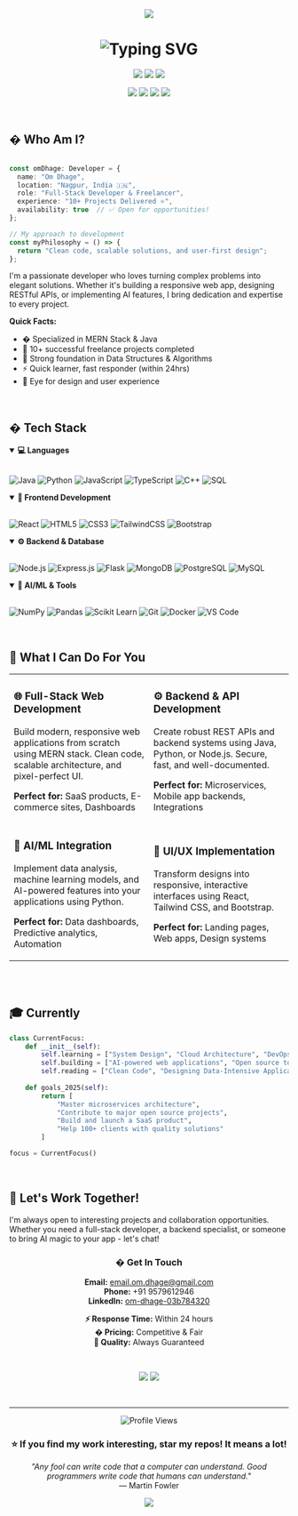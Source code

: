 <div align="center">

<img src="https://capsule-render.vercel.app/api?type=waving&color=0:00D9FF,100:667EEA&height=200&section=header&text=Om%20Dhage&fontSize=80&fontColor=fff&animation=fadeIn&fontAlignY=35&desc=Crafting%20Digital%20Solutions%20with%20Code&descAlignY=52&descSize=18"/>

</div>

<h1 align="center">
  <img src="https://readme-typing-svg.herokuapp.com?font=Roboto&weight=700&size=30&duration=3000&pause=1000&color=00D9FF&center=true&vCenter=true&width=600&lines=Full-Stack+Developer+%F0%9F%9A%80;Java+%26+Python+Expert+%E2%98%95;AI%2FML+Enthusiast+%F0%9F%A4%96;Open+for+Freelance+%F0%9F%92%BC" alt="Typing SVG" />
</h1>

<p align="center">
  <img src="https://img.shields.io/badge/📍_Based_in-Nagpur,_India-00D9FF?style=for-the-badge" />
  <img src="https://img.shields.io/badge/🎓_Student-BTech_CSE-667EEA?style=for-the-badge" />
  <img src="https://img.shields.io/badge/💼_Status-Available-00FF88?style=for-the-badge" />
</p>

<p align="center">
  <a href="https://www.linkedin.com/in/om-dhage-03b784320"><img src="https://img.shields.io/badge/LinkedIn-0077B5?style=for-the-badge&logo=linkedin&logoColor=white"/></a>
  <a href="mailto:email.om.dhage@gmail.com"><img src="https://img.shields.io/badge/Gmail-D14836?style=for-the-badge&logo=gmail&logoColor=white"/></a>
  <a href="tel:+919579612946"><img src="https://img.shields.io/badge/WhatsApp-25D366?style=for-the-badge&logo=whatsapp&logoColor=white"/></a>
  <a href="https://github.com/omdhage"><img src="https://img.shields.io/badge/GitHub-100000?style=for-the-badge&logo=github&logoColor=white"/></a>
</p>

<br>

## � Who Am I?

```typescript

const omDhage: Developer = {
  name: "Om Dhage",
  location: "Nagpur, India 🇮🇳",
  role: "Full-Stack Developer & Freelancer",
  experience: "10+ Projects Delivered ⭐",
  availability: true  // ✅ Open for opportunities!
};

// My approach to development
const myPhilosophy = () => {
  return "Clean code, scalable solutions, and user-first design";
};
```

I'm a passionate developer who loves turning complex problems into elegant solutions. Whether it's building a responsive web app, designing RESTful APIs, or implementing AI features, I bring dedication and expertise to every project.

**Quick Facts:**
- � Specialized in MERN Stack & Java 
- 🚀 10+ successful freelance projects completed
- 🧠 Strong foundation in Data Structures & Algorithms
- ⚡ Quick learner, fast responder (within 24hrs)
- 🎨 Eye for design and user experience

<br>

## �️ Tech Stack

<details open>
<summary><b>💻 Languages</b></summary>
<br>

![Java](https://img.shields.io/badge/Java-ED8B00?style=for-the-badge&logo=openjdk&logoColor=white)
![Python](https://img.shields.io/badge/Python-3776AB?style=for-the-badge&logo=python&logoColor=white)
![JavaScript](https://img.shields.io/badge/JavaScript-F7DF1E?style=for-the-badge&logo=javascript&logoColor=black)
![TypeScript](https://img.shields.io/badge/TypeScript-007ACC?style=for-the-badge&logo=typescript&logoColor=white)
![C++](https://img.shields.io/badge/C++-00599C?style=for-the-badge&logo=c%2B%2B&logoColor=white)
![SQL](https://img.shields.io/badge/SQL-4479A1?style=for-the-badge&logo=mysql&logoColor=white)

</details>

<details open>
<summary><b>🎨 Frontend Development</b></summary>
<br>

![React](https://img.shields.io/badge/React-20232A?style=for-the-badge&logo=react&logoColor=61DAFB)
![HTML5](https://img.shields.io/badge/HTML5-E34F26?style=for-the-badge&logo=html5&logoColor=white)
![CSS3](https://img.shields.io/badge/CSS3-1572B6?style=for-the-badge&logo=css3&logoColor=white)
![TailwindCSS](https://img.shields.io/badge/Tailwind_CSS-38B2AC?style=for-the-badge&logo=tailwind-css&logoColor=white)
![Bootstrap](https://img.shields.io/badge/Bootstrap-563D7C?style=for-the-badge&logo=bootstrap&logoColor=white)

</details>

<details open>
<summary><b>⚙️ Backend & Database</b></summary>
<br>

![Node.js](https://img.shields.io/badge/Node.js-339933?style=for-the-badge&logo=nodedotjs&logoColor=white)
![Express.js](https://img.shields.io/badge/Express.js-000000?style=for-the-badge&logo=express&logoColor=white)
![Flask](https://img.shields.io/badge/Flask-000000?style=for-the-badge&logo=flask&logoColor=white)
![MongoDB](https://img.shields.io/badge/MongoDB-47A248?style=for-the-badge&logo=mongodb&logoColor=white)
![PostgreSQL](https://img.shields.io/badge/PostgreSQL-316192?style=for-the-badge&logo=postgresql&logoColor=white)
![MySQL](https://img.shields.io/badge/MySQL-4479A1?style=for-the-badge&logo=mysql&logoColor=white)

</details>

<details open>
<summary><b>🤖 AI/ML & Tools</b></summary>
<br>

![NumPy](https://img.shields.io/badge/NumPy-013243?style=for-the-badge&logo=numpy&logoColor=white)
![Pandas](https://img.shields.io/badge/Pandas-150458?style=for-the-badge&logo=pandas&logoColor=white)
![Scikit Learn](https://img.shields.io/badge/Scikit_Learn-F7931E?style=for-the-badge&logo=scikit-learn&logoColor=white)
![Git](https://img.shields.io/badge/Git-F05032?style=for-the-badge&logo=git&logoColor=white)
![Docker](https://img.shields.io/badge/Docker-2496ED?style=for-the-badge&logo=docker&logoColor=white)
![VS Code](https://img.shields.io/badge/VS_Code-007ACC?style=for-the-badge&logo=visual-studio-code&logoColor=white)

</details>

<br>

## 💼 What I Can Do For You

<table>
<tr>
<td width="50%">

### 🌐 Full-Stack Web Development
Build modern, responsive web applications from scratch using MERN stack. Clean code, scalable architecture, and pixel-perfect UI.

**Perfect for:** SaaS products, E-commerce sites, Dashboards

</td>
<td width="50%">

### ⚙️ Backend & API Development
Create robust REST APIs and backend systems using Java, Python, or Node.js. Secure, fast, and well-documented.

**Perfect for:** Microservices, Mobile app backends, Integrations

</td>
</tr>
<tr>
<td width="50%">

### 🤖 AI/ML Integration
Implement data analysis, machine learning models, and AI-powered features into your applications using Python.

**Perfect for:** Data dashboards, Predictive analytics, Automation

</td>
<td width="50%">

### 🎨 UI/UX Implementation
Transform designs into responsive, interactive interfaces using React, Tailwind CSS, and Bootstrap.

**Perfect for:** Landing pages, Web apps, Design systems

</td>
</tr>
</table>

<br>


<br>

## 🎓 Currently

```python
class CurrentFocus:
    def __init__(self):
        self.learning = ["System Design", "Cloud Architecture", "DevOps"]
        self.building = ["AI-powered web applications", "Open source tools"]
        self.reading = ["Clean Code", "Designing Data-Intensive Applications"]
        
    def goals_2025(self):
        return [
            "Master microservices architecture",
            "Contribute to major open source projects",
            "Build and launch a SaaS product",
            "Help 100+ clients with quality solutions"
        ]

focus = CurrentFocus()
```

<br>

## 🤝 Let's Work Together!

I'm always open to interesting projects and collaboration opportunities. Whether you need a full-stack developer, a backend specialist, or someone to bring AI magic to your app - let's chat!

<div align="center">

### � Get In Touch

**Email:** email.om.dhage@gmail.com  
**Phone:** +91 9579612946  
**LinkedIn:** [om-dhage-03b784320](https://www.linkedin.com/in/om-dhage-03b784320)

**⚡ Response Time:** Within 24 hours  
**� Pricing:** Competitive & Fair  
**🎯 Quality:** Always Guaranteed

<br>

[![](https://img.shields.io/badge/💼_Hire_Me-Available-00FF88?style=for-the-badge)](mailto:email.om.dhage@gmail.com)
[![](https://img.shields.io/badge/☕_Buy_Me_Coffee-Support-FFDD00?style=for-the-badge)](https://github.com/omdhage)

</div>

<br>

---

<div align="center">

![Profile Views](https://komarev.com/ghpvc/?username=omdhage&color=blueviolet&style=for-the-badge&label=PROFILE+VIEWS)

### ⭐ If you find my work interesting, star my repos! It means a lot!

*"Any fool can write code that a computer can understand. Good programmers write code that humans can understand."*  
— Martin Fowler

<img src="https://capsule-render.vercel.app/api?type=waving&color=0:667EEA,100:00D9FF&height=120&section=footer"/>

</div>
